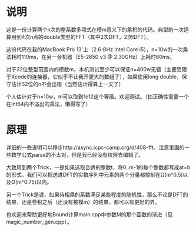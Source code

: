 说明
====

这是一份计算两个n次的整系数多项式在模m意义下的乘积的代码。典型的一次运算用到4次n点的double类型的FFT（其中2次DFT，2次IDFT）。

这份代码在我的MacBook Pro 13'上（2.6 GHz Intel Core i5），n=10w的一次乘法耗时110ms，在另一台机器（E5-2650 v3 @ 2.30GHz）上耗时60ms。

对于32位整型范围内的模数m，本机测试至少可以保证n=400w无错（主要受限于Xcode的连接器，它似乎不让我开更大的数组了），如果使用long double，保守估计32位的n不会出错（当然估计得算上一天了）

个人估计对于n=10w，m可以取到1e12这个等级。欢迎测试。（拍正确性需要一个在int64内不溢出的乘法，懒得写了）

原理
====

详细的一些说明可以移步http://async.icpc-camp.org/d/408-fft。注意里面的一些数学公式parse的不太对，但是我已经没有权限去编辑了。

大致用到两个Trick，一是如果选取合适的整数t，将0..m-1的每个整数都写成at+b的形式，我们可以把送进DFT的实数序列中元素的两个分量都控制在Ω(m^0.5)以及O(m^0.75)以内。

另一个Trick是说，如果待相乘的系数满足某些程度的随机性，那么不论是DFT的结果，还是卷积之后（还没有被模m）的结果，都可以有更好的界。

也欢迎来帮助更好地Bound计算main.cpp中参数M的那个函数的渐进（见magic_number_gen.cpp）。

